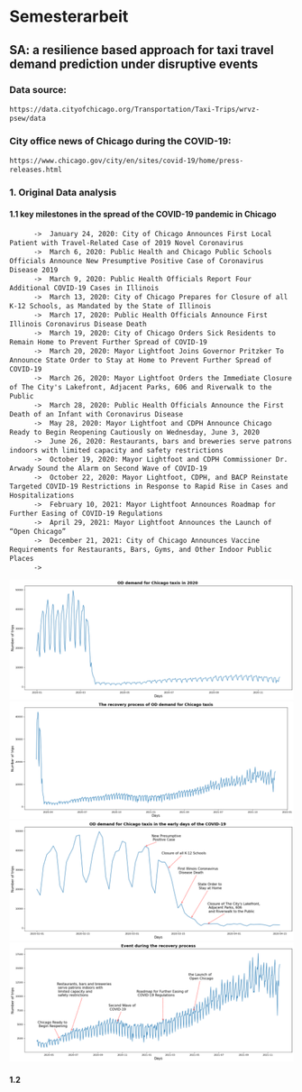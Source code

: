 # Semesterarbeit
## SA: a resilience based approach for taxi travel demand prediction under disruptive events

### Data source: 
    https://data.cityofchicago.org/Transportation/Taxi-Trips/wrvz-psew/data

### City office news of Chicago during the COVID-19: 
    https://www.chicago.gov/city/en/sites/covid-19/home/press-releases.html

###   1. Original Data analysis

####  1.1 key milestones in the spread of the COVID-19 pandemic in Chicago

          ->  January 24, 2020: City of Chicago Announces First Local Patient with Travel-Related Case of 2019 Novel Coronavirus
          ->  March 6, 2020: Public Health and Chicago Public Schools Officials Announce New Presumptive Positive Case of Coronavirus Disease 2019
          ->  March 9, 2020: Public Health Officials Report Four Additional COVID-19 Cases in Illinois 
          ->  March 13, 2020: City of Chicago Prepares for Closure of all K-12 Schools, as Mandated by the State of Illinois
          ->  March 17, 2020: Public Health Officials Announce First Illinois Coronavirus Disease Death
          ->  March 19, 2020: City of Chicago Orders Sick Residents to Remain Home to Prevent Further Spread of COVID-19
          ->  March 20, 2020: Mayor Lightfoot Joins Governor Pritzker To Announce State Order to Stay at Home to Prevent Further Spread of COVID-19
          ->  March 26, 2020: Mayor Lightfoot Orders the Immediate Closure of The City's Lakefront, Adjacent Parks, 606 and Riverwalk to the Public
          ->  March 28, 2020: Public Health Officials Announce the First Death of an Infant with Coronavirus Disease
          ->  May 28, 2020: Mayor Lightfoot and CDPH Announce Chicago Ready to Begin Reopening Cautiously on Wednesday, June 3, 2020
          ->  June 26, 2020: Restaurants, bars and breweries serve patrons indoors with limited capacity and safety restrictions
          ->  October 19, 2020: Mayor Lightfoot and CDPH Commissioner Dr. Arwady Sound the Alarm on Second Wave of COVID-19
          ->  October 22, 2020: Mayor Lightfoot, CDPH, and BACP Reinstate Targeted COVID-19 Restrictions in Response to Rapid Rise in Cases and Hospitalizations
          ->  February 10, 2021: Mayor Lightfoot Announces Roadmap for Further Easing of COVID-19 Regulations
          ->  April 29, 2021: Mayor Lightfoot Announces the Launch of “Open Chicago”
          ->  December 21, 2021: City of Chicago Announces Vaccine Requirements for Restaurants, Bars, Gyms, and Other Indoor Public Places
          ->  
      
![image](https://github.com/EisenHanhan/semesterarbeit/blob/main/IMG/OD_demand_2020.png)
![image](https://github.com/EisenHanhan/semesterarbeit/blob/main/IMG/OD_demand_Recovery.png)
![image](https://github.com/EisenHanhan/semesterarbeit/blob/main/IMG/OD_demand_early.png)
![image](https://github.com/EisenHanhan/semesterarbeit/blob/main/IMG/Event_recovery_process.png)
#### 1.2 
